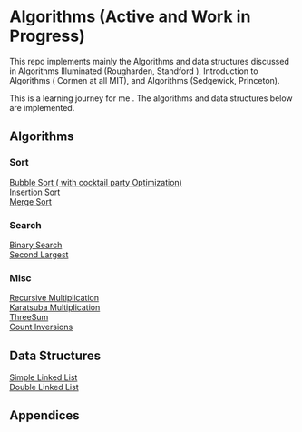 # Algorithms (Active and Work in Progress) 
This repo implements mainly the Algorithms and data structures discussed in Algorithms Illuminated (Rougharden, Standford ), Introduction to Algorithms ( Cormen at all  MIT), and Algorithms (Sedgewick, Princeton).

This is a learning journey for me . The algorithms and data structures  below are implemented. 

## Algorithms 
### Sort
[Bubble Sort ( with cocktail party Optimization)](Algorithms/Sort/Sort.py)  
[Insertion Sort](Algorithms/Sort/Sort.py)    
[Merge Sort](Algorithms/Sort/Sort.py)    

### Search
[Binary Search](Algorithms/Search/Search.py)  
[Second Largest](Algorithms/Search/Search.py)  

### Misc
[Recursive Multiplication](Algorithms/RecursiveIntegerMultiplication/RecursiveIntegerMultiplication.py)  
[Karatsuba Multiplication](Algorithms/RecursiveIntegerMultiplication/RecursiveIntegerMultiplication.py)  
[ThreeSum](Algorithms/NSum/ThreeSum.py)  
[Count Inversions](Algorithms/CounterInversions/CountInversions.py)


## Data Structures
[Simple Linked List](DataStructures/List/LinkedList.py)  
[Double Linked List](DataStructures/Lists/DoubeLinkedList.py)

## Appendices 
### 


 
